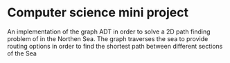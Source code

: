 # Computer science mini project
An implementation of the graph ADT in order to solve a 2D path finding problem of in the Northen Sea.
The graph traverses the sea to provide routing options in order to find the shortest path between different sections of the Sea



